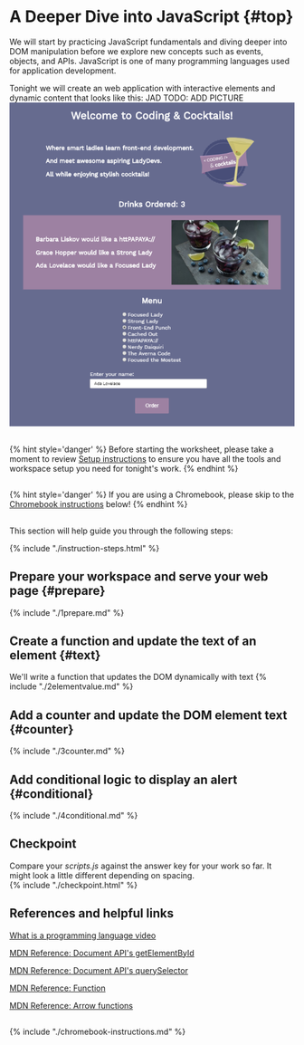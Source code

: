 # A Deeper Dive into JavaScript {#top}
We will start by practicing JavaScript fundamentals and diving deeper into DOM manipulation before we explore new concepts such as events, objects, and APIs. JavaScript is one of many programming languages used for application development.

Tonight we will create an web application with interactive elements and dynamic content that looks like this: JAD TODO: ADD PICTURE
![](images/completed.png)

<!-- trick markdown to give me a little space between these two sections of text -->
## 
{% hint style='danger' %}
Before starting the worksheet, please take a moment to review [Setup instructions](/setup) to ensure you have all the tools and workspace setup you need for tonight's work.
{% endhint %}

<!-- trick markdown to give me a little space between these two sections of text -->
## 
{% hint style='danger' %}
If you are using a Chromebook, please skip to the [Chromebook instructions](#chromebook-instructions) below!
{% endhint %}

<!-- trick markdown to give me a little space between these two sections of text -->
## 
This section will help guide you through the following steps:

{% include "./instruction-steps.html" %}


## Prepare your workspace and serve your web page {#prepare} <span class="navigate-top"><a href="#top" title="Take me to the top of page"><i class="fa fa-chevron-circle-up" aria-hidden="true"></i></a></span>
{% include "./1prepare.md" %}

## Create a function and update the text of an element {#text} <span class="navigate-top"><a href="#top" title="Take me to the top of page"><i class="fa fa-chevron-circle-up" aria-hidden="true"></i></a></span>
We'll write a function that updates the DOM dynamically with text
{% include "./2elementvalue.md" %}

## Add a counter and update the DOM element text {#counter} <span class="navigate-top"><a href="#top" title="Take me to the top of page"><i class="fa fa-chevron-circle-up" aria-hidden="true"></i></a></span>
{% include "./3counter.md" %}

## Add conditional logic to display an alert {#conditional} <span class="navigate-top"><a href="#top" title="Take me to the top of page"><i class="fa fa-chevron-circle-up" aria-hidden="true"></i></a></span>
{% include "./4conditional.md" %}

<!-- trick markdown to give me a little space between these two sections of text -->
## 

## Checkpoint <span class="navigate-top"><a href="#top" title="Take me to the top of page"><i class="fa fa-chevron-circle-up" aria-hidden="true"></i></a></span>
Compare your _scripts.js_ against the answer key for your work so far. It might look a little different depending on spacing.  
{% include "./checkpoint.html" %}


<!-- trick markdown to give me a little space between these two sections of text -->
## 
## References and helpful links <span class="navigate-top"><a href="#top" title="Take me to the top of page"><i class="fa fa-chevron-circle-up" aria-hidden="true"></i></a></span>
[What is a programming language video](https://vimeo.com/250067069)

[MDN Reference: Document API's getElementById](https://developer.mozilla.org/en-US/docs/Web/API/Document/getElementById)

[MDN Reference: Document API's querySelector](https://developer.mozilla.org/en-US/docs/Web/API/Document/querySelector)

[MDN Reference: Function](https://developer.mozilla.org/en-US/docs/Glossary/Function)

[MDN Reference: Arrow functions](https://developer.mozilla.org/en-US/docs/Web/JavaScript/Reference/Functions/Arrow_functions)

<!-- trick markdown to give me a little space between these two sections of text -->
## 

<!--sec data-title="Chromebook instructions" data-id="section1" data-show=true data-collapse=true ces-->
{% include "./chromebook-instructions.md" %}
<!--endsec-->
